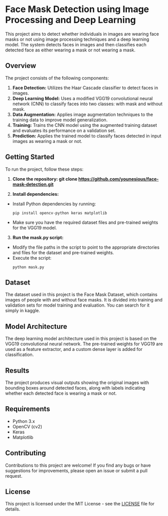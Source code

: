 # Face Mask Detection using Image Processing and Deep Learning

This project aims to detect whether individuals in images are wearing face masks or not using image processing techniques and a deep learning model. The system detects faces in images and then classifies each detected face as either wearing a mask or not wearing a mask.

## Overview

The project consists of the following components:

1. **Face Detection:** Utilizes the Haar Cascade classifier to detect faces in images.
2. **Deep Learning Model:** Uses a modified VGG19 convolutional neural network (CNN) to classify faces into two classes: with mask and without mask.
3. **Data Augmentation:** Applies image augmentation techniques to the training data to improve model generalization.
4. **Training:** Trains the CNN model using the augmented training dataset and evaluates its performance on a validation set.
5. **Prediction:** Applies the trained model to classify faces detected in input images as wearing a mask or not.

## Getting Started

To run the project, follow these steps:

1. **Clone the repository: git clone https://github.com/younesious/face-mask-detection.git**

2. **Install dependencies:**
- Install Python dependencies by running:
  ```
  pip install opencv-python keras matplotlib
  ```
- Make sure you have the required dataset files and pre-trained weights for the VGG19 model.

3. **Run the mask.py script:**
- Modify the file paths in the script to point to the appropriate directories and files for the dataset and pre-trained weights.
- Execute the script:
  ```
  python mask.py
  ```

## Dataset

The dataset used in this project is the Face Mask Dataset, which contains images of people with and without face masks. It is divided into training and validation sets for model training and evaluation.
You can search for it simply in kaggle.
 
## Model Architecture

The deep learning model architecture used in this project is based on the VGG19 convolutional neural network. The pre-trained weights for VGG19 are used as a feature extractor, and a custom dense layer is added for classification.

## Results

The project produces visual outputs showing the original images with bounding boxes around detected faces, along with labels indicating whether each detected face is wearing a mask or not.

## Requirements

- Python 3.x
- OpenCV (cv2)
- Keras
- Matplotlib

## Contributing

Contributions to this project are welcome! If you find any bugs or have suggestions for improvements, please open an issue or submit a pull request.

## License

This project is licensed under the MIT License - see the [LICENSE](LICENSE) file for details.
